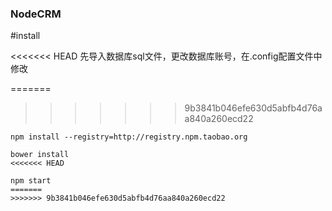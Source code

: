 ### NodeCRM 

#install

<<<<<<< HEAD
先导入数据库sql文件，更改数据库账号，在.config配置文件中修改

=======
>>>>>>> 9b3841b046efe630d5abfb4d76aa840a260ecd22
```shell
npm install --registry=http://registry.npm.taobao.org
```

```shell
bower install
<<<<<<< HEAD
```

```shell
npm start 
=======
>>>>>>> 9b3841b046efe630d5abfb4d76aa840a260ecd22
```